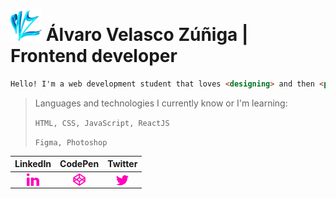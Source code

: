 <img  src="https://github.com/VZAlvaro23/VZAlvaro23/blob/main/vz.png" alt="álvaro-velasco-zúñiga-362a85236" height="50" width="50" /> Álvaro Velasco Zúñiga | Frontend developer
=============

```html
Hello! I'm a web development student that loves <designing> and then <programming> his own things.
```

> Languages and technologies I currently know or I'm learning:
> 
> `HTML, CSS, JavaScript, ReactJS`
> 
> `Figma, Photoshop`

| LinkedIn  | CodePen | Twitter |
| :---------------: |:---------------:| :---------------:|
| <a href="https://linkedin.com/in/álvaro-velasco-zúñiga-362a85236" target="blank"><img align="center" src="https://github.com/VZAlvaro23/VZAlvaro23/blob/main/linkedin.png" alt="álvaro-velasco-zúñiga-362a85236" height="20" width="20" /></a>      | <a href="https://codepen.io/vz23" target="blank"><img align="center" src="https://github.com/VZAlvaro23/VZAlvaro23/blob/main/codepen.png" alt="vz23" height="20" width="20" /></a> | <a href="https://twitter.com/vz23" target="blank"><img align="center" src="https://github.com/VZAlvaro23/VZAlvaro23/blob/main/twitter.png" alt="vz23" height="16" width="20" /></a> |


